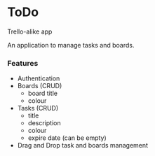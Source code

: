 # ToDo
Trello-alike app

An application to manage tasks and boards.

### Features

- Authentication
- Boards (CRUD)
  - board title
  - colour
- Tasks (CRUD)
  - title
  - description
  - colour
  - expire date (can be empty)
- Drag and Drop task and boards management
